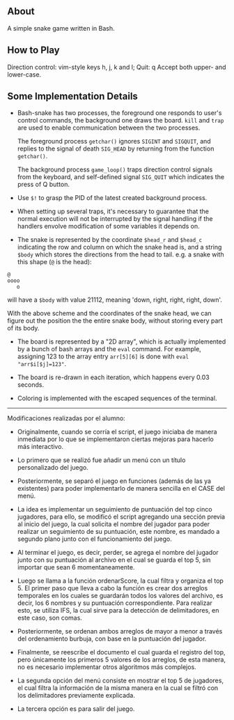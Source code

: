 About
---------------
A simple snake game written in Bash.


How to Play
---------------
Direction control: vim-style keys h, j, k and l;
Quit: q
Accept both upper- and lower-case.


Some Implementation Details
---------------
 * Bash-snake has two processes, the foreground one responds to 
   user's control commands, the background one draws the board.
   `kill` and `trap` are used to enable communication between the two processes.

   The foreground process `getchar()` ignores `SIGINT` and `SIGQUIT`, and
   replies to the signal of death `SIG_HEAD` by returning from the function `getchar()`.

   The background process `game_loop()` traps direction control signals from the keyboard,
   and self-defined signal `SIG_QUIT` which indicates the press of Q button.

 * Use `$!` to grasp the PID of the latest created background process.

 * When setting up several traps, it's necessary to guarantee that 
   the normal execution will not be interrupted by the signal handling 
   if the handlers envolve modification of some variables it depends on.

 * The snake is represented by the coordinate `$head_r` and `$head_c` indicating
   the row and column on which the snake head is, and a string `$body` which
   stores the directions from the head to tail. 
   e.g. a snake with this shape (`@` is the head):

```
@
oooo
   o
```

   will have a `$body` with value 21112, meaning 'down, right, right, right, down'.

   With the above scheme and the coordinates of the snake head, we can figure out
   the position the the entire snake body, without storing every part of its body.

 * The board is represented by a "2D array", which is actually implemented by
   a bunch of bash arrays and the `eval` command. For example, assigning 123 to the
   array entry `arr[5][6]` is done with `eval "arr$i[$j]=123"`.

 * The board is re-drawn in each iteration, which happens every 0.03 seconds.

 * Coloring is implemented with the escaped sequences of the terminal.
 
 ---------------
 
 Modificaciones realizadas por el alumno:
 
 * Originalmente, cuando se corría el script, el juego iniciaba de manera inmediata por lo que se implementaron ciertas mejoras para hacerlo más interactivo.
 
 * Lo primero que se realizó fue añadir un menú con un título personalizado del juego.
 
 * Posteriormente, se separó el juego en funciones (además de las ya existentes) para poder implementarlo de manera sencilla en el CASE del menú.
 
 * La idea es implementar un seguimiento de puntuación del top cinco jugadores, para ello, se modificó el script agregando una sección previa al inicio del juego, la cual solicita el nombre del jugador para poder realizar un seguimiento de su puntuación, este nombre, es mandado a segundo plano junto con el funcionamiento del juego.
 
 * Al terminar el juego, es decir, perder, se agrega el nombre del jugador junto con su puntuación al archivo en el cual se guarda el top 5, sin importar que sean 6 momentaneamente.
 
 * Luego se llama a la función ordenarScore, la cual filtra y organiza el top 5. El primer paso que lleva a cabo la función es crear dos arreglos temporales en los cuales se guardarán todos los valores del archivo, es decir, los 6 nombres y su puntuación correspondiente. Para realizar esto, se utiliza IFS, la cual sirve para la detección de delimitadores, en este caso, son comas.
 
 * Posteriormente, se ordenan ambos arreglos de mayor a menor a través del ordenamiento burbuja, con base en la puntuación del jugador. 
 
 * Finalmente, se reescribe el documento el cual guarda el registro del top, pero únicamente los primeros 5 valores de los arreglos, de esta manera, no es necesario implementar otros algoritmos más complejos.
 
 * La segunda opción del menú consiste en mostrar el top 5 de jugadores, el cual filtra la información de la misma manera en la cual se filtró con los delimitadores previamente explicada.
 
 * La tercera opción es para salir del juego.
